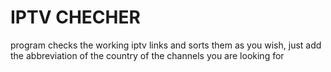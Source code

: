 # IPTV CHECHER


program checks the working iptv links and sorts them as you wish, just add the abbreviation of the country of the channels you are looking for
